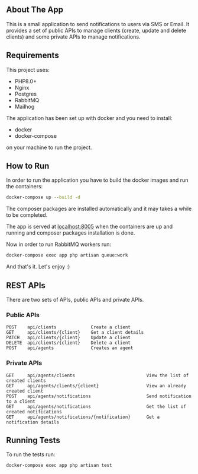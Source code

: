 ## About The App
This is a small application to send notifications to users via SMS or Email. It provides a set of public APIs to manage clients (create, update and delete clients) and some private APIs to manage notifications.


## Requirements
This project uses:
- PHP8.0+
- Nginx
- Postgres
- RabbitMQ
- Mailhog

The application has been set up with docker and you need to install:
- docker
- docker-compose

on your machine to run the project.

## How to Run
In order to run the application you have to build the docker images and run the containers:

```bash
docker-compose up --build -d
```

The composer packages are installed automatically and it may takes a while to be completed.

The app is served at [localhost:8005](http://localhost:8005) when the containers are up and running and composer packages installation is done.

Now in order to run RabbitMQ workers run:

```bash
docker-compose exec app php artisan queue:work
```
And that's it. Let's enjoy :)

## REST APIs
There are two sets of APIs, public APIs and private APIs. 

### Public APIs

```
POST    api/clients             Create a client   
GET     api/clients/{client}    Get a client details   
PATCH   api/clients/{client}    Update a client
DELETE  api/clients/{client}    Delete a client
POST    api/agents              Creates an agent 
```

### Private APIs
```
GET     api/agents/clients                           View the list of created clients
GET     api/agents/clients/{client}                  View an already created client
POST    api/agents/notifications                     Send notification to a client
GET     api/agents/notifications                     Get the list of created notifications
GET     api/agents/notifications/{notification}      Get a notification details
```

## Running Tests
To run the tests run:
```bash
docker-compose exec app php artisan test
```